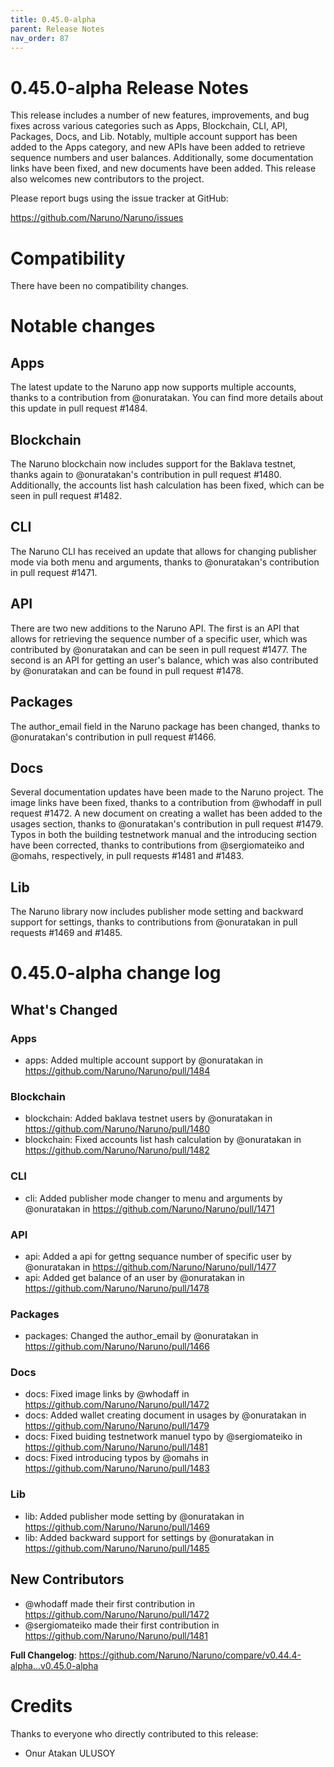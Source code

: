 ```yaml
---
title: 0.45.0-alpha
parent: Release Notes
nav_order: 87
---
```


# 0.45.0-alpha Release Notes

This release includes a number of new features, improvements, and bug fixes across various categories such as Apps, Blockchain, CLI, API, Packages, Docs, and Lib. Notably, multiple account support has been added to the Apps category, and new APIs have been added to retrieve sequence numbers and user balances. Additionally, some documentation links have been fixed, and new documents have been added. This release also welcomes new contributors to the project.

Please report bugs using the issue tracker at GitHub:

<https://github.com/Naruno/Naruno/issues>

# Compatibility

There have been no compatibility changes.

# Notable changes

## Apps
The latest update to the Naruno app now supports multiple accounts, thanks to a contribution from @onuratakan. You can find more details about this update in pull request #1484.

## Blockchain
The Naruno blockchain now includes support for the Baklava testnet, thanks again to @onuratakan's contribution in pull request #1480. Additionally, the accounts list hash calculation has been fixed, which can be seen in pull request #1482.

## CLI
The Naruno CLI has received an update that allows for changing publisher mode via both menu and arguments, thanks to @onuratakan's contribution in pull request #1471.

## API
There are two new additions to the Naruno API. The first is an API that allows for retrieving the sequence number of a specific user, which was contributed by @onuratakan and can be seen in pull request #1477. The second is an API for getting an user's balance, which was also contributed by @onuratakan and can be found in pull request #1478.

## Packages
The author_email field in the Naruno package has been changed, thanks to @onuratakan's contribution in pull request #1466.

## Docs
Several documentation updates have been made to the Naruno project. The image links have been fixed, thanks to a contribution from @whodaff in pull request #1472. A new document on creating a wallet has been added to the usages section, thanks to @onuratakan's contribution in pull request #1479. Typos in both the building testnetwork manual and the introducing section have been corrected, thanks to contributions from @sergiomateiko and @omahs, respectively, in pull requests #1481 and #1483.

## Lib
The Naruno library now includes publisher mode setting and backward support for settings, thanks to contributions from @onuratakan in pull requests #1469 and #1485.

# 0.45.0-alpha change log

<!-- Release notes generated using configuration in .github/release.yml at master -->

## What's Changed
### Apps
* apps: Added multiple account support by @onuratakan in https://github.com/Naruno/Naruno/pull/1484
### Blockchain
* blockchain: Added baklava testnet users by @onuratakan in https://github.com/Naruno/Naruno/pull/1480
* blockchain: Fixed accounts list hash calculation by @onuratakan in https://github.com/Naruno/Naruno/pull/1482
### CLI
* cli: Added publisher mode changer to menu and arguments by @onuratakan in https://github.com/Naruno/Naruno/pull/1471
### API
* api: Added a api for gettng sequance number of specific user by @onuratakan in https://github.com/Naruno/Naruno/pull/1477
* api: Added get balance of an user by @onuratakan in https://github.com/Naruno/Naruno/pull/1478
### Packages
* packages: Changed the author_email by @onuratakan in https://github.com/Naruno/Naruno/pull/1466
### Docs
* docs: Fixed image links by @whodaff in https://github.com/Naruno/Naruno/pull/1472
* docs: Added wallet creating document in usages by @onuratakan in https://github.com/Naruno/Naruno/pull/1479
* docs: Fixed buiding testnetwork manuel typo by @sergiomateiko in https://github.com/Naruno/Naruno/pull/1481
* docs: Fixed introducing typos by @omahs in https://github.com/Naruno/Naruno/pull/1483
### Lib
* lib: Added publisher mode setting by @onuratakan in https://github.com/Naruno/Naruno/pull/1469
* lib: Added backward support for settings by @onuratakan in https://github.com/Naruno/Naruno/pull/1485

## New Contributors
* @whodaff made their first contribution in https://github.com/Naruno/Naruno/pull/1472
* @sergiomateiko made their first contribution in https://github.com/Naruno/Naruno/pull/1481

**Full Changelog**: https://github.com/Naruno/Naruno/compare/v0.44.4-alpha...v0.45.0-alpha

# Credits

Thanks to everyone who directly contributed to this release:

- Onur Atakan ULUSOY

